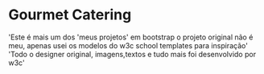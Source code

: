 # Gourmet Catering

'Este é mais um dos 'meus projetos' em bootstrap o projeto original não é meu, apenas usei os modelos do w3c school templates para inspiração'
'Todo o designer original, imagens,textos e tudo mais foi desenvolvido por w3c'